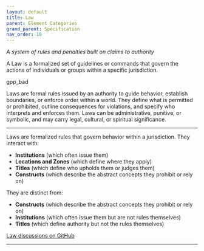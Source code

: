 ```yaml
---
layout: default
title: Law
parent: Element Categories
grand_parent: Specification
nav_order: 10
---
```


*A system of rules and penalties built on claims to authority*

A Law is a formalized set of guidelines or commands that govern the actions of individuals or groups within a specific jurisdiction.  

<span class="material-symbols-outlined">gpp_bad</span>

Laws are formal rules issued by an authority to guide behavior, establish boundaries, or enforce order within a world. They define what is permitted or prohibited, outline consequences for violations, and specify who interprets and enforces them. Laws can be administrative, punitive, or symbolic, and may carry legal, cultural, or spiritual significance. 

---

Laws are formalized rules that govern behavior within a jurisdiction. They interact with:

- **Institutions** (which often issue them)
- **Locations and Zones** (which define where they apply)
- **Titles** (which define who upholds them or judges them)
- **Constructs** (which describe the abstract concepts they prohibit or rely on)

They are distinct from:

- **Constructs** (which describe the abstract concepts they prohibit or rely on)
- **Institutions** (which often issue them but are not rules themselves)
- **Titles** (which define authority but not the rules themselves)

[Law discussions on GitHub](https://github.com/OnlyWorlds/OnlyWorlds/discussions/categories/law)

---
 